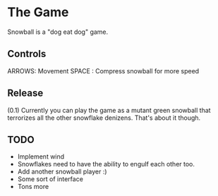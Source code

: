 The Game
========
Snowball is a "dog eat dog" game.

Controls
--------
ARROWS: Movement
SPACE : Compress snowball for more speed

Release
-------
(0.1) Currently you can play the game as a mutant green snowball that
terrorizes all the other snowflake denizens. That's about it though.

TODO
----
* Implement wind
* Snowflakes need to have the ability to engulf each other too.
* Add another snowball player :)
* Some sort of interface
* Tons more
